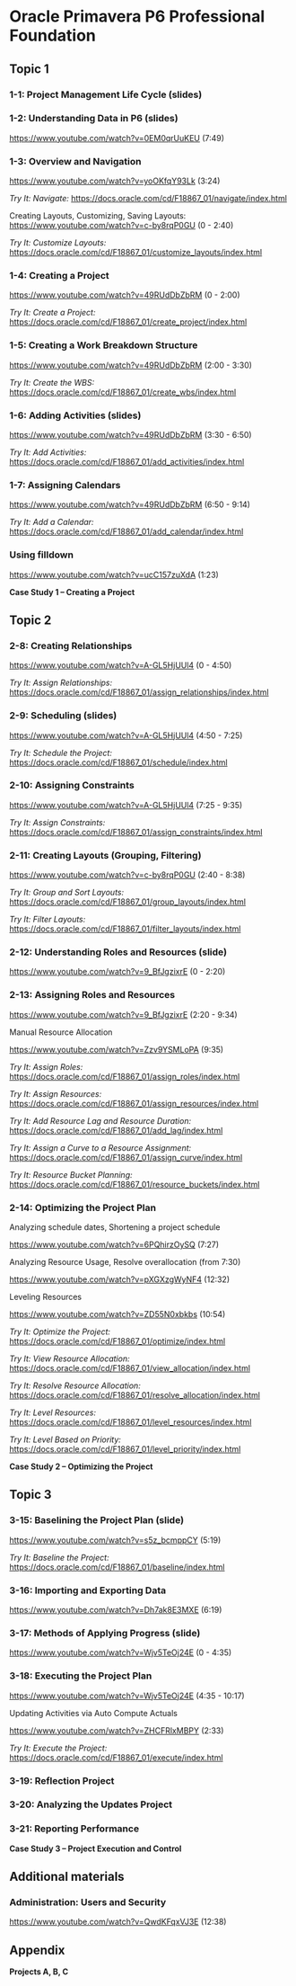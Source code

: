 # Oracle Primavera P6 Professional Foundation

## Topic 1

### 1-1: Project Management Life Cycle (slides)

### 1-2: Understanding Data in P6 (slides)

<https://www.youtube.com/watch?v=0EM0qrUuKEU> (7:49)

### 1-3: Overview and Navigation

<https://www.youtube.com/watch?v=yoOKfqY93Lk> (3:24)

*Try It: Navigate:* <https://docs.oracle.com/cd/F18867_01/navigate/index.html>

Creating Layouts, Customizing, Saving Layouts: <https://www.youtube.com/watch?v=c-by8rqP0GU> (0 - 2:40)

*Try It: Customize Layouts:* <https://docs.oracle.com/cd/F18867_01/customize_layouts/index.html>

### 1-4: Creating a Project

<https://www.youtube.com/watch?v=49RUdDbZbRM> (0 - 2:00)

*Try It: Create a Project:* <https://docs.oracle.com/cd/F18867_01/create_project/index.html>

### 1-5: Creating a Work Breakdown Structure

<https://www.youtube.com/watch?v=49RUdDbZbRM> (2:00 - 3:30)

*Try It: Create the WBS:* <https://docs.oracle.com/cd/F18867_01/create_wbs/index.html>

### 1-6: Adding Activities (slides)
<https://www.youtube.com/watch?v=49RUdDbZbRM> (3:30 - 6:50)

*Try It: Add Activities:* <https://docs.oracle.com/cd/F18867_01/add_activities/index.html>

### 1-7: Assigning Calendars

<https://www.youtube.com/watch?v=49RUdDbZbRM> (6:50 - 9:14)

*Try It: Add a Calendar:* <https://docs.oracle.com/cd/F18867_01/add_calendar/index.html>

### Using filldown

<https://www.youtube.com/watch?v=ucC157zuXdA> (1:23)

**Case Study 1 – Creating a Project**

## Topic 2

### 2-8: Creating Relationships

<https://www.youtube.com/watch?v=A-GL5HjUUl4> (0 - 4:50)

*Try It: Assign Relationships:* <https://docs.oracle.com/cd/F18867_01/assign_relationships/index.html>

### 2-9: Scheduling (slides)

<https://www.youtube.com/watch?v=A-GL5HjUUl4> (4:50 - 7:25)

*Try It: Schedule the Project:* <https://docs.oracle.com/cd/F18867_01/schedule/index.html>

### 2-10: Assigning Constraints
<https://www.youtube.com/watch?v=A-GL5HjUUl4> (7:25 - 9:35)

*Try It: Assign Constraints:* <https://docs.oracle.com/cd/F18867_01/assign_constraints/index.html>

### 2-11: Creating Layouts (Grouping, Filtering)

<https://www.youtube.com/watch?v=c-by8rqP0GU> (2:40 - 8:38)

*Try It: Group and Sort Layouts:* <https://docs.oracle.com/cd/F18867_01/group_layouts/index.html>

*Try It: Filter Layouts:* <https://docs.oracle.com/cd/F18867_01/filter_layouts/index.html>

### 2-12: Understanding Roles and Resources (slide)

<https://www.youtube.com/watch?v=9_BfJgzixrE> (0 - 2:20)

### 2-13: Assigning Roles and Resources

<https://www.youtube.com/watch?v=9_BfJgzixrE> (2:20 - 9:34)

Manual Resource Allocation

<https://www.youtube.com/watch?v=Zzv9YSMLoPA> (9:35)

*Try It: Assign Roles:* <https://docs.oracle.com/cd/F18867_01/assign_roles/index.html>

*Try It: Assign Resources:* <https://docs.oracle.com/cd/F18867_01/assign_resources/index.html>

*Try It: Add Resource Lag and Resource Duration:* <https://docs.oracle.com/cd/F18867_01/add_lag/index.html>

*Try It: Assign a Curve to a Resource Assignment:* <https://docs.oracle.com/cd/F18867_01/assign_curve/index.html>

*Try It: Resource Bucket Planning:* <https://docs.oracle.com/cd/F18867_01/resource_buckets/index.html>

### 2-14: Optimizing the Project Plan

Analyzing schedule dates, Shortening a project schedule

<https://www.youtube.com/watch?v=6PQhirzOySQ> (7:27)

Analyzing Resource Usage, Resolve overallocation (from 7:30)

<https://www.youtube.com/watch?v=pXGXzgWyNF4> (12:32)

Leveling Resources

<https://www.youtube.com/watch?v=ZD55N0xbkbs> (10:54)

*Try It: Optimize the Project:* <https://docs.oracle.com/cd/F18867_01/optimize/index.html>

*Try It: View Resource Allocation:* <https://docs.oracle.com/cd/F18867_01/view_allocation/index.html>

*Try It: Resolve Resource Allocation:* <https://docs.oracle.com/cd/F18867_01/resolve_allocation/index.html>

*Try It: Level Resources:* <https://docs.oracle.com/cd/F18867_01/level_resources/index.html>

*Try It: Level Based on Priority:* <https://docs.oracle.com/cd/F18867_01/level_priority/index.html>

**Case Study 2 – Optimizing the Project**

## Topic 3

### 3-15: Baselining the Project Plan (slide)

<https://www.youtube.com/watch?v=s5z_bcmppCY> (5:19)

*Try It: Baseline the Project:* <https://docs.oracle.com/cd/F18867_01/baseline/index.html>

### 3-16: Importing and Exporting Data

<https://www.youtube.com/watch?v=Dh7ak8E3MXE> (6:19)

### 3-17: Methods of Applying Progress (slide)

<https://www.youtube.com/watch?v=Wjv5TeOj24E> (0 - 4:35)

### 3-18: Executing the Project Plan

<https://www.youtube.com/watch?v=Wjv5TeOj24E> (4:35 - 10:17)

Updating Activities via Auto Compute Actuals

<https://www.youtube.com/watch?v=ZHCFRlxMBPY> (2:33)

*Try It: Execute the Project:* <https://docs.oracle.com/cd/F18867_01/execute/index.html>

### 3-19: Reflection Project

### 3-20: Analyzing the Updates Project

### 3-21: Reporting Performance

**Case Study 3 – Project Execution and Control**

## Additional materials

### Administration: Users and Security

<https://www.youtube.com/watch?v=QwdKFqxVJ3E> (12:38)

## Appendix

**Projects A, B, C**
